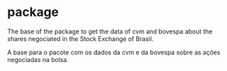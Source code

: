 ﻿# package

The base of the package to get the data of cvm and bovespa about the shares negociated in the Stock Exchange of Brasil.

A base para o pacote com os dados da cvm e da bovespa sobre as ações negociadas na bolsa.

